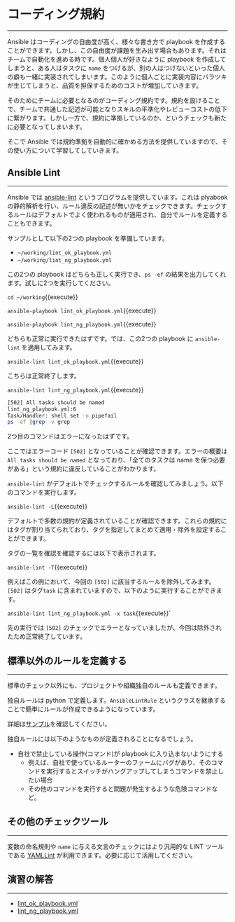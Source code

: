 # コーディング規約
---
Ansible はコーディングの自由度が高く、様々な書き方で playbook を作成することができます。しかし、この自由度が課題を生み出す場合もあります。それはチームで自動化を進める時です。個人個人が好きなように playbook を作成してしまうと、ある人はタスクに `name` をつけるが、別の人はつけないといった個人の癖も一緒に実装されてしまいます。このように個人ごとに実装内容にバラツキが生じてしまうと、品質を担保するためのコストが増加していきます。

そのためにチームに必要となるのがコーディング規約です。規約を設けることで、チームで共通した記述が可能となりスキルの平準化やレビューコストの低下に繋がります。しかし一方で、規約に準拠しているのか、というチェックも新たに必要となってしまいます。

そこで Ansible では規約準拠を自動的に確かめる方法を提供していますので、その使い方について学習してしていきます。

## Ansible Lint
---
Ansible では [ansible-lint](https://github.com/ansible/ansible-lint) というプログラムを提供しています。これは plyabook の静的解析を行い、ルール違反の記述が無いかをチェックできます。チェックするルールはデフォルトでよく使われるものが適用され、自分でルールを定義することもできます。

サンプルとして以下の2つの playbook を準備しています。

- `~/working/lint_ok_playbook.yml`
- `~/working/lint_ng_playbook.yml`

この2つの playbook はどちらも正しく実行でき、`ps -ef` の結果を出力してくれます。試しに2つを実行してください。

`cd ~/working`{{execute}}

`ansible-playbook lint_ok_playbook.yml`{{execute}}

`ansible-playbook lint_ng_playbook.yml`{{execute}}

どちらも正常に実行できたはずです。では、この2つの playbook に `ansible-lint` を適用してみます。

`ansible-lint lint_ok_playbook.yml`{{execute}}

こちらは正常終了します。

`ansible-lint lint_ng_playbook.yml`{{execute}}

```bash
[502] All tasks should be named
lint_ng_playbook.yml:6
Task/Handler: shell set -o pipefail
ps -ef |grep -v grep
```

2つ目のコマンドはエラーになったはずです。

ここではエラーコード `[502]` となっていることが確認できます。エラーの概要は `All tasks should be named` となっており、「全てのタスクは name を保つ必要がある」という規約に違反していることがわかります。

`ansible-lint` がデフォルトでチェックするルールを確認してみましょう。以下のコマンドを実行します。

`ansible-lint -L`{{execute}}

デフォルトで多数の規約が定義されていることが確認できます。これらの規約にはタグが割り当てられており、タグを指定してまとめて適用・除外を設定することができます。

タグの一覧を確認を確認するには以下で表示されます。

`ansible-lint -T`{{execute}}

例えばこの例において、今回の `[502]` に該当するルールを除外してみます。`[502]` はタグ`task` に含まれていますので、以下のように実行することができます。

`ansible-lint lint_ng_playbook.yml -x task`{{execute}}`

先の実行では `[502]` のチェックでエラーとなっていましたが、今回は除外されたため正常終了しています。


## 標準以外のルールを定義する
---
標準のチェック以外にも、プロジェクトや組織独自のルールも定義できます。

独自ルールは python で定義します。`AnsibleLintRule` というクラスを継承することで簡単にルールが作成できるようになっています。

詳細は[サンプル](https://github.com/ansible/ansible-lint/blob/master/examples/rules/TaskHasTag.py)を確認してください。

独自ルールには以下のようなものが定義されることになるでしょう。

- 自社で禁止している操作(コマンド)が playbook に入り込まないようにする
  - 例えば、自社で使っているルーターのファームにバグがあり、そのコマンドを実行するとスイッチがハングアップしてしまうコマンドを禁止したい場合
  - その他のコマンドを実行すると問題が発生するような危険コマンドなど。


## その他のチェックツール
---
変数の命名規則や `name` に与える文言のチェックにはより汎用的な LINT ツールである [YAMLLint](https://github.com/adrienverge/yamllint) が利用できます。必要に応じて活用してください。


## 演習の解答
---
- [lint_ok_playbook.yml](https://github.com/irixjp/katacoda-scenarios/blob/master/master-course-data/assets/working/lint_ok_playbook.yml)
- [lint_ng_playbook.yml](https://github.com/irixjp/katacoda-scenarios/blob/master/master-course-data/assets/working/lint_ng_playbook.yml)
